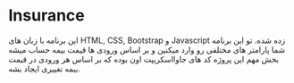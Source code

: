 # Insurance
این برنامه با زبان های HTML, CSS, Bootstrap و Javascript زده شده.
تو این برنامه شما پارامتر های مختلفی رو وارد میکنین و بر اساس ورودی ها قیمت بیمه حساب میشه 
بخش مهم این پروژه کد های جاوااسکریپت اون بوده که بر اساس هر ورودی در قیمت بیمه تغییری ایجاد بشه.
